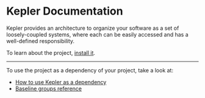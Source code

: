 # Kepler Documentation

Kepler provides an architecture to organize your software as a set of
loosely-coupled systems, where each can be easily accessed and has a well-defined
responsibility.

To learn about the project, [install it](how-to/how-to-load-in-pharo.md).

---

To use the project as a dependency of your project, take a look at:

- [How to use Kepler as a dependency](how-to/how-to-use-as-dependency-in-pharo.md)
- [Baseline groups reference](reference/Baseline-groups.md)
